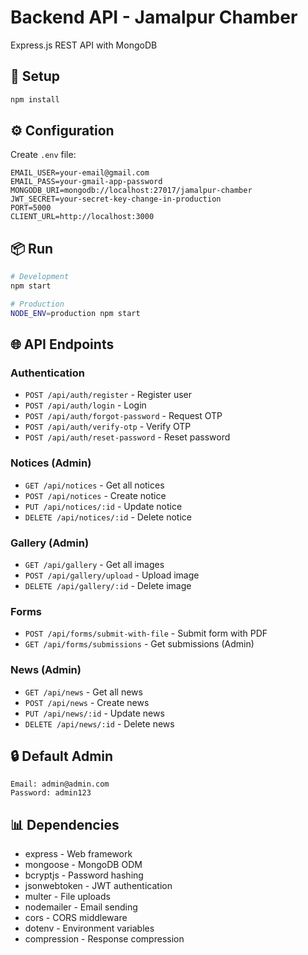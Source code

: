 # Backend API - Jamalpur Chamber

Express.js REST API with MongoDB

## 🚀 Setup

```bash
npm install
```

## ⚙️ Configuration

Create `.env` file:

```env
EMAIL_USER=your-email@gmail.com
EMAIL_PASS=your-gmail-app-password
MONGODB_URI=mongodb://localhost:27017/jamalpur-chamber
JWT_SECRET=your-secret-key-change-in-production
PORT=5000
CLIENT_URL=http://localhost:3000
```

## 📦 Run

```bash
# Development
npm start

# Production
NODE_ENV=production npm start
```

## 🌐 API Endpoints

### Authentication
- `POST /api/auth/register` - Register user
- `POST /api/auth/login` - Login
- `POST /api/auth/forgot-password` - Request OTP
- `POST /api/auth/verify-otp` - Verify OTP
- `POST /api/auth/reset-password` - Reset password

### Notices (Admin)
- `GET /api/notices` - Get all notices
- `POST /api/notices` - Create notice
- `PUT /api/notices/:id` - Update notice
- `DELETE /api/notices/:id` - Delete notice

### Gallery (Admin)
- `GET /api/gallery` - Get all images
- `POST /api/gallery/upload` - Upload image
- `DELETE /api/gallery/:id` - Delete image

### Forms
- `POST /api/forms/submit-with-file` - Submit form with PDF
- `GET /api/forms/submissions` - Get submissions (Admin)

### News (Admin)
- `GET /api/news` - Get all news
- `POST /api/news` - Create news
- `PUT /api/news/:id` - Update news
- `DELETE /api/news/:id` - Delete news

## 🔒 Default Admin

```
Email: admin@admin.com
Password: admin123
```

## 📊 Dependencies

- express - Web framework
- mongoose - MongoDB ODM
- bcryptjs - Password hashing
- jsonwebtoken - JWT authentication
- multer - File uploads
- nodemailer - Email sending
- cors - CORS middleware
- dotenv - Environment variables
- compression - Response compression


